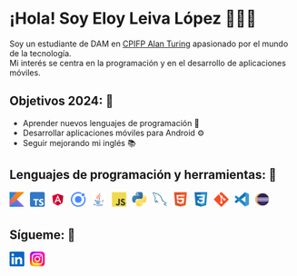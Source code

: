 # ¡Hola! Soy Eloy Leiva López 👋🧑‍💻

Soy un estudiante de DAM en [CPIFP Alan Turing](https://fp.iescampanillas.com) apasionado por el mundo de la tecnología.  
Mi interés se centra en la programación y en el desarrollo de aplicaciones móviles.

## Objetivos 2024: 🎯
* Aprender nuevos lenguajes de programación 🧠
* Desarrollar aplicaciones móviles para Android ⚙
* Seguir mejorando mi inglés 📚

## Lenguajes de programación y herramientas: 🧰

<img align="left" alt="Kotlin" width="26px" src="./img/kotlin.png" style="padding-right:10px;" />
<img align="left" alt="TypeScript" width="26px" src="./img/typescript.png" style="padding-right:10px;" />
<img align="left" alt="Angular" width="26px" src="./img/angular.png" style="padding-right:10px;" />
<img align="left" alt="Ionic" width="26px" src="./img/ionic.png" style="padding-right:10px;" />
<img align="left" alt="Java" width="26px" src="./img/java.png" style="padding-right:10px;" />
<img align="left" alt="JavaScript" width="26px" src="./img/js.svg" style="padding-right:10px;" />
<img align="left" alt="Python" width="26px" src="./img/python.png" style="padding-right:10px;" />
<img align="left" alt="MySQL" width="26px" src="./img/mysql.svg" style="padding-right:10px;" />
<img align="left" alt="HTML5" width="26px" src="./img/html.svg" style="padding-right:10px;" />
<img align="left" alt="CSS3" width="26px" src="./img/css.svg" style="padding-right:10px;" />
<img align="left" alt="Git" width="26px" src="./img/git.svg" style="padding-right:10px;" />
<img align="left" alt="Visual Studio Code" width="26px" src="./img/visual_studio_code.svg" style="padding-right:10px;" />
<img align="left" alt="Eclipse" width="26px" src="./img/eclipse.png" style="padding-right:10px;" /><br><br>

## Sígueme: 🔎

[<img align="left" alt="LinkedIn" width="26px" src="./img/linkedin.png" style="padding-right:10px;" />](https://www.linkedin.com/in/eloy-leiva-lópez-8255b1238/)
[<img align="left" alt="Instagram" width="26px" src="./img/instagram.svg" style="padding-right:10px;" />](https://www.instagram.com/eloyleiva_2005/)
